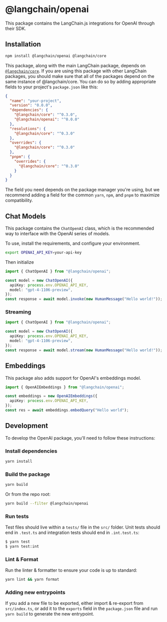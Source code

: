 # @langchain/openai

This package contains the LangChain.js integrations for OpenAI through their SDK.

## Installation

```bash npm2yarn
npm install @langchain/openai @langchain/core
```

This package, along with the main LangChain package, depends on [`@langchain/core`](https://npmjs.com/package/@langchain/core/).
If you are using this package with other LangChain packages, you should make sure that all of the packages depend on the same instance of @langchain/core.
You can do so by adding appropriate fields to your project's `package.json` like this:

```json
{
  "name": "your-project",
  "version": "0.0.0",
  "dependencies": {
    "@langchain/core": "^0.3.0",
    "@langchain/openai": "^0.0.0"
  },
  "resolutions": {
    "@langchain/core": "^0.3.0"
  },
  "overrides": {
    "@langchain/core": "^0.3.0"
  },
  "pnpm": {
    "overrides": {
      "@langchain/core": "^0.3.0"
    }
  }
}
```

The field you need depends on the package manager you're using, but we recommend adding a field for the common `yarn`, `npm`, and `pnpm` to maximize compatibility.

## Chat Models

This package contains the `ChatOpenAI` class, which is the recommended way to interface with the OpenAI series of models.

To use, install the requirements, and configure your environment.

```bash
export OPENAI_API_KEY=your-api-key
```

Then initialize

```typescript
import { ChatOpenAI } from "@langchain/openai";

const model = new ChatOpenAI({
  apiKey: process.env.OPENAI_API_KEY,
  model: "gpt-4-1106-preview",
});
const response = await model.invoke(new HumanMessage("Hello world!"));
```

### Streaming

```typescript
import { ChatOpenAI } from "@langchain/openai";

const model = new ChatOpenAI({
  apiKey: process.env.OPENAI_API_KEY,
  model: "gpt-4-1106-preview",
});
const response = await model.stream(new HumanMessage("Hello world!"));
```

## Embeddings

This package also adds support for OpenAI's embeddings model.

```typescript
import { OpenAIEmbeddings } from "@langchain/openai";

const embeddings = new OpenAIEmbeddings({
  apiKey: process.env.OPENAI_API_KEY,
});
const res = await embeddings.embedQuery("Hello world");
```

## Development

To develop the OpenAI package, you'll need to follow these instructions:

### Install dependencies

```bash
yarn install
```

### Build the package

```bash
yarn build
```

Or from the repo root:

```bash
yarn build --filter @langchain/openai
```

### Run tests

Test files should live within a `tests/` file in the `src/` folder. Unit tests should end in `.test.ts` and integration tests should
end in `.int.test.ts`:

```bash
$ yarn test
$ yarn test:int
```

### Lint & Format

Run the linter & formatter to ensure your code is up to standard:

```bash
yarn lint && yarn format
```

### Adding new entrypoints

If you add a new file to be exported, either import & re-export from `src/index.ts`, or add it to the `exports` field in the `package.json` file and run `yarn build` to generate the new entrypoint.
